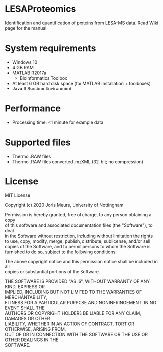 # LESAProteomics
 Identification and quantification of proteins from LESA-MS data. Read [Wiki](https://github.com/jorismeurs/LESA_Proteomics/wiki) page for the manual
 
# System requirements
- Windows 10
- 4 GB RAM
- MATLAB R2017a
  + Bioinformatics Toolbox
- At least 6 GB hard disk space (for MATLAB installation + toolboxes)
- Java 8 Runtime Environment

# Performance
- Processing time: <1 minute for example data

# Supported files
- Thermo .RAW files 
- Thermo .RAW files converted .mzXML (32-bit; no compression)

# License
MIT License <br>

Copyright (c) 2020 Joris Meurs, University of Nottingham <br>

Permission is hereby granted, free of charge, to any person obtaining a copy <br>
of this software and associated documentation files (the "Software"), to deal <br>
in the Software without restriction, including without limitation the rights <br>
to use, copy, modify, merge, publish, distribute, sublicense, and/or sell <br>
copies of the Software, and to permit persons to whom the Software is <br>
furnished to do so, subject to the following conditions: <br>

The above copyright notice and this permission notice shall be included in all <br>
copies or substantial portions of the Software. <br>

THE SOFTWARE IS PROVIDED "AS IS", WITHOUT WARRANTY OF ANY KIND, EXPRESS OR <br>
IMPLIED, INCLUDING BUT NOT LIMITED TO THE WARRANTIES OF MERCHANTABILITY, <br>
FITNESS FOR A PARTICULAR PURPOSE AND NONINFRINGEMENT. IN NO EVENT SHALL THE <br>
AUTHORS OR COPYRIGHT HOLDERS BE LIABLE FOR ANY CLAIM, DAMAGES OR OTHER <br>
LIABILITY, WHETHER IN AN ACTION OF CONTRACT, TORT OR OTHERWISE, ARISING FROM, <br>
OUT OF OR IN CONNECTION WITH THE SOFTWARE OR THE USE OR OTHER DEALINGS IN THE <br>
SOFTWARE.
